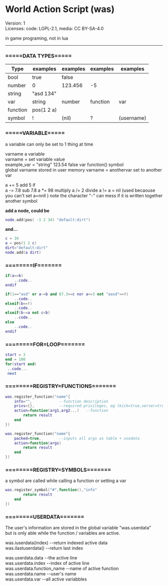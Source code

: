 # World Action Script (was)  
Version: 1  
Licenses: code: LGPL-2.1, media: CC BY-SA-4.0

in game programing, not in lua

---

### =====DATA TYPES===== 
|Type|examples|examples|examples|examples|
|---------------|-----------|-|-|-|
|bool		|true	|false
|number		|0	|123.456	|-5
|string		|"asd 134"  
|var		|string	|number	|function	|var	|bool  
|function	|pos(1 2 a)  
|symbol		|! |(nil) |? |(username)  

### =====VARIABLE=====  
a variable can only be set to 1 thing at time  

varname		a variable  
varname =	set variable value  
example_var =	"string" 123.54 false var function() symbol  
global varname		stored in user memory 
varname = anothervar	set to another var

a += 5		add 5 if   
a -= 7.8	sub 7.8
a *= 98		multiply
a /= 2		divide
a !=		a = nil (used becaouse you can't set a=nnll )
note the character "-" can mess if it is written together another symbol

**add a node, could be**
```lua
node.add(pos( -1 2 34) "default:dirt")
```
**and...**
```lua
c = 34
a = pos(1 2 c)
dirt="default:dirt"
node.add(a dirt)
```
### ========IF=======
```lua
if(a==b)  
	..code..  
endif  
```
```lua
if(1=="asd" or a~=b and 87.3>=c nor a<=3 not "aasd"==!)  
	..code..  
elseif(b==!)  
	..code..  
elseif(b~=a not c<b)  
	..code..  
else  
	..code..  
endif  
```
### ========FOR=LOOP=======
```lua
start = 3
end = 100
for(start end)
 ..code...
 next
 ```

### ========REGISTRY=FUNCTIONS=======
```lua
was.register_function("name"{  
	info="",			--function description  
	privs={},			--required privileges, eg (kick=true,server=true)  
	action=function(arg1,arg2...)	--function  
		return result  
	end  
})  
```
```lua
was.register_function("name"{  
	packed=true,		--inputs all args as table + usedata  
	action=function(args)  
		return result  
	end  
})  
```
### ========REGISTRY=SYMBOLS=======  
a symbol are called while calling a function or setting a var  
```lua
was.register_symbol("#",function(),"info"  
		return result  
	end  
})  
```
### ========USERDATA=======

The user's information are stored in the global variable "was.userdata"  
but is only able while the function / variables are active.  

was.iuserdata(index)	--return indexed active data  
was.ilastuserdata()		--return last index  

was.userdata.data		--the active line  
was.userdata.index		--index of active line  
was.userdata.function_name	--name of active function  
was.userdata.name		--user's name  
was.userdata.var		--all active variabbles  
